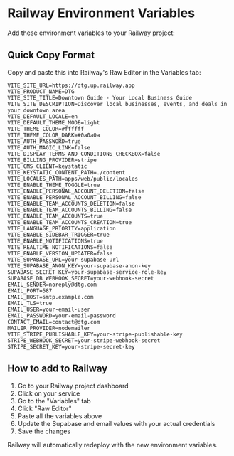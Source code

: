 # Railway Environment Variables

Add these environment variables to your Railway project:

## Quick Copy Format

Copy and paste this into Railway's Raw Editor in the Variables tab:

```
VITE_SITE_URL=https://dtg.up.railway.app
VITE_PRODUCT_NAME=DTG
VITE_SITE_TITLE=Downtown Guide - Your Local Business Guide
VITE_SITE_DESCRIPTION=Discover local businesses, events, and deals in your downtown area
VITE_DEFAULT_LOCALE=en
VITE_DEFAULT_THEME_MODE=light
VITE_THEME_COLOR=#ffffff
VITE_THEME_COLOR_DARK=#0a0a0a
VITE_AUTH_PASSWORD=true
VITE_AUTH_MAGIC_LINK=false
VITE_DISPLAY_TERMS_AND_CONDITIONS_CHECKBOX=false
VITE_BILLING_PROVIDER=stripe
VITE_CMS_CLIENT=keystatic
VITE_KEYSTATIC_CONTENT_PATH=./content
VITE_LOCALES_PATH=apps/web/public/locales
VITE_ENABLE_THEME_TOGGLE=true
VITE_ENABLE_PERSONAL_ACCOUNT_DELETION=false
VITE_ENABLE_PERSONAL_ACCOUNT_BILLING=false
VITE_ENABLE_TEAM_ACCOUNTS_DELETION=false
VITE_ENABLE_TEAM_ACCOUNTS_BILLING=false
VITE_ENABLE_TEAM_ACCOUNTS=true
VITE_ENABLE_TEAM_ACCOUNTS_CREATION=true
VITE_LANGUAGE_PRIORITY=application
VITE_ENABLE_SIDEBAR_TRIGGER=true
VITE_ENABLE_NOTIFICATIONS=true
VITE_REALTIME_NOTIFICATIONS=false
VITE_ENABLE_VERSION_UPDATER=false
VITE_SUPABASE_URL=your-supabase-url
VITE_SUPABASE_ANON_KEY=your-supabase-anon-key
SUPABASE_SECRET_KEY=your-supabase-service-role-key
SUPABASE_DB_WEBHOOK_SECRET=your-webhook-secret
EMAIL_SENDER=noreply@dtg.com
EMAIL_PORT=587
EMAIL_HOST=smtp.example.com
EMAIL_TLS=true
EMAIL_USER=your-email-user
EMAIL_PASSWORD=your-email-password
CONTACT_EMAIL=contact@dtg.com
MAILER_PROVIDER=nodemailer
VITE_STRIPE_PUBLISHABLE_KEY=your-stripe-publishable-key
STRIPE_WEBHOOK_SECRET=your-stripe-webhook-secret
STRIPE_SECRET_KEY=your-stripe-secret-key
```

## How to add to Railway

1. Go to your Railway project dashboard
2. Click on your service
3. Go to the "Variables" tab
4. Click "Raw Editor"
5. Paste all the variables above
6. Update the Supabase and email values with your actual credentials
7. Save the changes

Railway will automatically redeploy with the new environment variables.